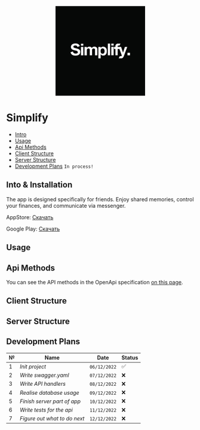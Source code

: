 <div align="center">
  <img src=./docs/logo.jpeg >
</div>

# Simplify

- [Intro](#intro)
- [Usage](#usage)
- [Api Methods](#Api-Methods)
- [Client Structure](#Client-Structure)
- [Server Structure](#Server-Structure)
- [Development Plans](#Development-Plans) `In process!`

## Into & Installation
The app is designed specifically for friends. Enjoy shared memories, control your finances, and communicate via messenger.

AppStore: [Скачать](https://www.google.com)

Google Play: [Скачать](https://www.google.com)
## Usage

## Api Methods
You can see the API methods in the OpenApi specification [on this page](https://oleg-pashchenko.github.io/Simplify/).

## Client Structure

## Server Structure

## Development Plans

№ | Name | Date | Status 
-- | ---------- | --- | --
1 | *Init project* | `06/12/2022` |  ✅
2 | *Write swagger.yaml* | `07/12/2022` | ❌
3 | *Write API handlers* | `08/12/2022` | ❌ 
4 | *Realise database usage* | `09/12/2022` | ❌ 
5 | *Finish server part of app* | `10/12/2022` | ❌ 
6 | *Write tests for the api* | `11/12/2022` | ❌
7 | *Figure out what to do next* | `12/12/2022` | ❌





